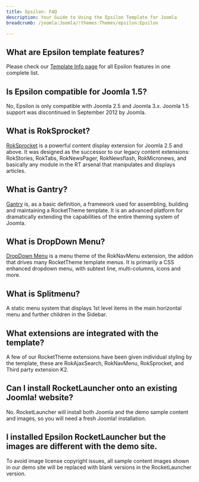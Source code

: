 ```yaml
---
title: Epsilon: FAQ
description: Your Guide to Using the Epsilon Template for Joomla
breadcrumb: /joomla:Joomla/!themes:Themes/epsilon:Epsilon

---
```


What are Epsilon template features?
-----

Please check our [Template Info page][features] for all Epsilon features in one complete list.

Is Epsilon compatible for Joomla 1.5?
-----

No, Epsilon is only compatible with Joomla 2.5 and Joomla 3.x. Joomla 1.5 support was discontinued in September 2012 by Joomla.

What is RokSprocket?
-----

[RokSprocket][roksprocket] is a powerful content display extension for Joomla 2.5 and above. It was designed as the successor to our legacy content extensions: RokStories, RokTabs, RokNewsPager, RokNewsflash, RokMicronews, and basically any module in the RT arsenal that manipulates and displays articles.

What is Gantry?
-----

[Gantry][gantry] is, as a basic definition, a framework used for assembling, building and maintaining a RocketTheme template. It is an advanced platform for dramatically extending the capabilities of the entire theming system of Joomla.

What is DropDown Menu?
-----

[DropDown Menu][dropdown] is a menu theme of the RokNavMenu extension, the addon that drives many RocketTheme template menus. It is primarily a CSS enhanced dropdown menu, with subtext line, multi-columns, icons and more.

What is Splitmenu?
-----

A static menu system that displays 1st level items in the main horizontal menu and further children in the Sidebar.

What extensions are integrated with the template?
-----

A few of our RocketTheme extensions have been given individual styling by the template, these are RokAjaxSearch, RokNavMenu, RokSprocket, and Third party extension K2.

Can I install RocketLauncher onto an existing Joomla! website?
-----

No. RocketLauncher will install both Joomla and the demo sample content and images, so you will need a fresh Joomla! installation.

I installed Epsilon RocketLauncher but the images are different with the demo site.
-----

To avoid image license copyright issues, all sample content images shown in our demo site will be replaced with blank versions in the RocketLauncher version.

[gantry]: http://gantry-framework.org/
[features]: http://demo.rockettheme.com/joomla-templates/epsilon/features
[font]: http://www.fontsquirrel.com/fonts/Raleway
[forum]: http://www.rockettheme.com/forum/joomla-template-epsilon
[roksprocket]: http://www.rockettheme.com/joomla/extensions/roksprocket
[dropdown]: http://demo.rockettheme.com/joomla-templates/epsilon/features/menu-options
[splitmenu]: http://demo.rockettheme.com/joomla-templates/epsilon/features/menu-options
